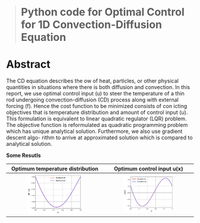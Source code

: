 > # Python code for Optimal Control for 1D Convection-Diffusion Equation

# Abstract
The CD equation describes the ow of heat, particles, or other physical quantities in
situations where there is both diffusion and convection. In this report, we use optimal
control input (u) to steer the temperature of a thin rod undergoing convection-diffusion
(CD) process along with external forcing (f). Hence the cost function to be minimized
consists of con icting objectives that is temperature distribution and amount of
control input (u). This formulation is equivalent to linear quadratic regulator (LQR)
problem. The objective function is reformulated as quadratic programming problem
which has unique analytical solution. Furthermore, we also use gradient descent algo-
rithm to arrive at approximated solution which is compared to analytical solution.


**Some Resutls**

Optimum temperature distribution |  Optimum control input u(x)
----- | -----
<div align="center"><img src="b11-1.png" width="60%">|<div align="center"><img src="b13-1.png" width="60%" >
